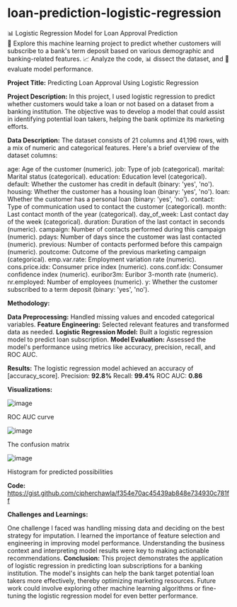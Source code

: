 # loan-prediction-logistic-regression
📊 Logistic Regression Model for Loan Approval Prediction  
🏦 Explore this machine learning project to predict whether customers will subscribe to a bank's term deposit based on 
various demographic and banking-related features. 
📈 Analyze the code, 📊 dissect the dataset, and 🧐 evaluate model performance.

**Project Title:** Predicting Loan Approval Using Logistic Regression

**Project Description:** In this project, I used logistic regression to predict whether customers would take a loan or not based on a dataset from a banking institution. The objective was to develop a model that could assist in identifying potential loan takers, helping the bank optimize its marketing efforts.

**Data Description:**
The dataset consists of 21 columns and 41,196 rows, with a mix of numeric and categorical features. Here's a brief overview of the dataset columns:

age: Age of the customer (numeric).
job: Type of job (categorical).
marital: Marital status (categorical).
education: Education level (categorical).
default: Whether the customer has credit in default (binary: 'yes', 'no').
housing: Whether the customer has a housing loan (binary: 'yes', 'no').
loan: Whether the customer has a personal loan (binary: 'yes', 'no').
contact: Type of communication used to contact the customer (categorical).
month: Last contact month of the year (categorical).
day_of_week: Last contact day of the week (categorical).
duration: Duration of the last contact in seconds (numeric).
campaign: Number of contacts performed during this campaign (numeric).
pdays: Number of days since the customer was last contacted (numeric).
previous: Number of contacts performed before this campaign (numeric).
poutcome: Outcome of the previous marketing campaign (categorical).
emp.var.rate: Employment variation rate (numeric).
cons.price.idx: Consumer price index (numeric).
cons.conf.idx: Consumer confidence index (numeric).
euribor3m: Euribor 3-month rate (numeric).
nr.employed: Number of employees (numeric).
y: Whether the customer subscribed to a term deposit (binary: 'yes', 'no').

**Methodology:**

  **Data Preprocessing:** Handled missing values and encoded categorical variables.
  **Feature Engineering:** Selected relevant features and transformed data as needed.
  **Logistic Regression Model:** Built a logistic regression model to predict loan subscription.
  **Model Evaluation:** Assessed the model's performance using metrics like accuracy, precision, recall, and ROC AUC.
 
**Results:**
The logistic regression model achieved an accuracy of [accuracy_score].
Precision: **92.8%**
Recall: **99.4%**
ROC AUC: **0.86**

**Visualizations:**


![image](https://github.com/cipherchawla/loan-prediction-logistic-regression/assets/146151444/fae1c00a-afc4-44de-9f68-15625c84b15a)

ROC AUC curve

![image](https://github.com/cipherchawla/loan-prediction-logistic-regression/assets/146151444/0ef8b311-1070-45fd-b174-2e99ce807e8c)

The confusion matrix 

![image](https://github.com/cipherchawla/loan-prediction-logistic-regression/assets/146151444/a8b6bd24-bc5a-499a-ade5-1cf13cdc7ba3)

Histogram for predicted possibilities 

**Code:**
https://gist.github.com/cipherchawla/f354e70ac45439ab848e734930c781ff 

**Challenges and Learnings:**

  One challenge I faced was handling missing data and deciding on the best strategy for imputation.
  I learned the importance of feature selection and engineering in improving model performance.
  Understanding the business context and interpreting model results were key to making actionable recommendations.
**Conclusion:**
    This project demonstrates the application of logistic regression in predicting loan subscriptions for a banking institution. The model's insights can help the bank target potential loan takers more effectively, thereby optimizing marketing resources. Future work could involve exploring other machine learning algorithms or fine-tuning the logistic regression model for even better performance.
